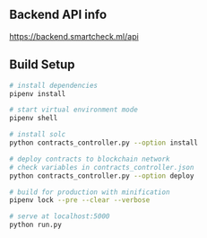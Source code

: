 ## Backend API info
https://backend.smartcheck.ml/api

## Build Setup

``` bash
# install dependencies
pipenv install

# start virtual environment mode
pipenv shell

# install solc
python contracts_controller.py --option install

# deploy contracts to blockchain network
# check variables in contracts_controller.json
python contracts_controller.py --option deploy

# build for production with minification
pipenv lock --pre --clear --verbose

# serve at localhost:5000
python run.py
```
